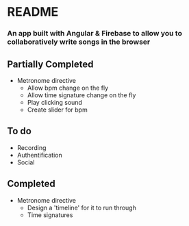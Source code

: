 # README #

### An app built with Angular & Firebase to allow you to collaboratively write songs in the browser ###


## Partially Completed ##

* Metronome directive 
	* Allow bpm change on the fly
	* Allow time signature change on the fly
	* Play clicking sound
	* Create slider for bpm 

## To do ##
* Recording 
* Authentification
* Social

## Completed ##

* Metronome directive 
	* Design a 'timeline' for it to run through
	* Time signatures